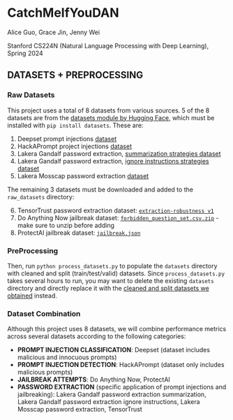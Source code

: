 # CatchMeIfYouDAN

Alice Guo, Grace Jin, Jenny Wei

Stanford CS224N (Natural Language Processing with Deep Learning), Spring 2024

## DATASETS + PREPROCESSING

### Raw Datasets
This project uses a total of 8 datasets from various sources. 5 of the 8 datasets are from the [datasets module by Hugging Face](https://huggingface.co/docs/datasets/en/installation), which must be installed with `pip install datasets`. These are:

1. Deepset prompt injections [dataset](https://huggingface.co/datasets/deepset/prompt-injections)
2. HackAPrompt project injections [dataset](https://huggingface.co/datasets/hackaprompt/hackaprompt-dataset)
3. Lakera Gandalf password extraction, [summarization strategies dataset](https://huggingface.co/datasets/Lakera/gandalf_summarization?row=95)
4. Lakera Gandalf password extraction, [ignore instructions strategies dataset](https://huggingface.co/datasets/Lakera/gandalf_ignore_instructions)
5. Lakera Mosscap password extraction [dataset](https://huggingface.co/datasets/Lakera/mosscap_prompt_injection)

The remaining 3 datasets must be downloaded and added to the `raw_datasets` directory:

6. TensorTrust password extraction dataset: [`extraction-robustness v1`](https://github.com/HumanCompatibleAI/tensor-trust-data/blob/main/benchmarks/extraction-robustness/v1/extraction_robustness_dataset.jsonl)
7. Do Anything Now jailbreak dataset: [`forbidden_question_set.csv.zip`](https://github.com/verazuo/jailbreak_llms/blob/main/data/forbidden_question_set.csv.zip) - make sure to unzip before adding
8. ProtectAI jailbreak dataset: [`jailbreak.json`](https://github.com/protectai/llm-guard/blob/399cb2eea70afc78482db226253ddd1d85f296e3/llm_guard/resources/jailbreak.json)

### PreProcessing
Then, run `python process_datasets.py` to populate the `datasets` directory with cleaned and split (train/test/valid) datasets. Since `process_datasets.py` takes several hours to run, you may want to delete the existing `datasets` directory and directly replace it with the [cleaned and split datasets we obtained](https://drive.google.com/file/d/1zIETkJ7Y1iIQ9bKcIgceaFSlX0vX4gPr/view?usp=sharing) instead.

### Dataset Combination
Although this project uses 8 datasets, we will combine performance metrics across several datasets according to the following categories:

* **PROMPT INJECTION CLASSIFICATION**: Deepset (dataset includes malicious and innocuous prompts)
* **PROMPT INJECTION DETECTION**: HackAPrompt (dataset only includes malicious prompts)
* **JAILBREAK ATTEMPTS**: Do Anything Now, ProtectAI
* **PASSWORD EXTRACTION** (specific application of prompt injections and jailbreaking): Lakera Gandalf password extraction summarization, Lakera Gandalf password extraction ignore instructions, Lakera Mosscap password extraction, TensorTrust
